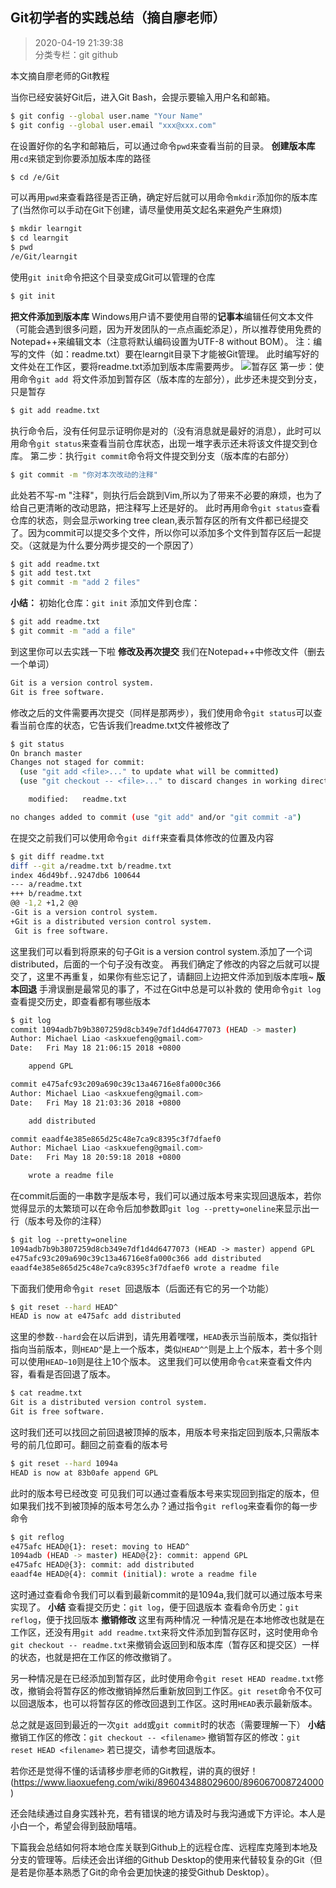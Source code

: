 ## Git初学者的实践总结（摘自廖老师）
> 2020-04-19 21:39:38 
<br>分类专栏：git github


本文摘自廖老师的Git教程

当你已经安装好Git后，进入Git Bash，会提示要输入用户名和邮箱。

```bash
$ git config --global user.name "Your Name"
$ git config --global user.email "xxx@xxx.com"
```
在设置好你的名字和邮箱后，可以通过命令`pwd`来查看当前的目录。
**创建版本库**
用`cd`来锁定到你要添加版本库的路径

```bash
$ cd /e/Git
```
可以再用`pwd`来查看路径是否正确，确定好后就可以用命令`mkdir`添加你的版本库了(当然你可以手动在Git下创建，请尽量使用英文起名来避免产生麻烦)

```bash
$ mkdir learngit
$ cd learngit
$ pwd
/e/Git/learngit
```
使用`git init`命令把这个目录变成Git可以管理的仓库

```bash
$ git init
```
**把文件添加到版本库**
Windows用户请不要使用自带的**记事本**编辑任何文本文件（可能会遇到很多问题，因为开发团队的一点点画蛇添足），所以推荐使用免费的Notepad++来编辑文本（注意将默认编码设置为UTF-8 without BOM）。
注：编写的文件（如：readme.txt）要在learngit目录下才能被Git管理。
此时编写好的文件处在工作区，要将readme.txt添加到版本库需要两步。
![暂存区](https://img-blog.csdnimg.cn/20200419212903110.jpg?x-oss-process=image/watermark,type_ZmFuZ3poZW5naGVpdGk,shadow_10,text_aHR0cHM6Ly9ibG9nLmNzZG4ubmV0L3FxXzQ2MzYzNzkw,size_16,color_FFFFFF,t_70#pic_center)
第一步：使用命令`git add `将文件添加到暂存区（版本库的左部分），此步还未提交到分支，只是暂存

```bash
$ git add readme.txt
```
执行命令后，没有任何显示证明你是对的（没有消息就是最好的消息），此时可以用命令`git status`来查看当前仓库状态，出现一堆字表示还未将该文件提交到仓库。
第二步：执行`git commit`命令将文件提交到分支（版本库的右部分）

```bash
$ git commit -m "你对本次改动的注释"
```
此处若不写-m "注释"，则执行后会跳到Vim,所以为了带来不必要的麻烦，也为了给自己更清晰的改动思路，把注释写上还是好的。
此时再用命令`git status`查看仓库的状态，则会显示working tree clean,表示暂存区的所有文件都已经提交了。因为commit可以提交多个文件，所以你可以添加多个文件到暂存区后一起提交。（这就是为什么要分两步提交的一个原因了）

```bash
$ git add readme.txt
$ git add test.txt
$ git commit -m "add 2 files"
```
**小结：**
初始化仓库：`git init`
添加文件到仓库：

```bash
$ git add readme.txt
$ git commit -m "add a file"
```
到这里你可以去实践一下啦
**修改及再次提交**
我们在Notepad++中修改文件（删去一个单词）

```handlebars
Git is a version control system.
Git is free software.
```

修改之后的文件需要再次提交（同样是那两步），我们使用命令`git status`可以查看当前仓库的状态，它告诉我们readme.txt文件被修改了

```bash
$ git status
On branch master
Changes not staged for commit:
  (use "git add <file>..." to update what will be committed)
  (use "git checkout -- <file>..." to discard changes in working directory)

	modified:   readme.txt

no changes added to commit (use "git add" and/or "git commit -a")
```

在提交之前我们可以使用命令`git diff`来查看具体修改的位置及内容

```bash
$ git diff readme.txt 
diff --git a/readme.txt b/readme.txt
index 46d49bf..9247db6 100644
--- a/readme.txt
+++ b/readme.txt
@@ -1,2 +1,2 @@
-Git is a version control system.
+Git is a distributed version control system.
 Git is free software. 
 ```
这里我们可以看到将原来的句子Git is a version control system.添加了一个词distributed，后面的一个句子没有改变。
再我们确定了修改的内容之后就可以提交了，这里不再重复，如果你有些忘记了，请翻回上边把文件添加到版本库哦~
**版本回退**
手滑误删是最常见的事了，不过在Git中总是可以补救的
使用命令`git log`查看提交历史，即查看都有哪些版本

```bash
$ git log
commit 1094adb7b9b3807259d8cb349e7df1d4d6477073 (HEAD -> master)
Author: Michael Liao <askxuefeng@gmail.com>
Date:   Fri May 18 21:06:15 2018 +0800

    append GPL

commit e475afc93c209a690c39c13a46716e8fa000c366
Author: Michael Liao <askxuefeng@gmail.com>
Date:   Fri May 18 21:03:36 2018 +0800

    add distributed

commit eaadf4e385e865d25c48e7ca9c8395c3f7dfaef0
Author: Michael Liao <askxuefeng@gmail.com>
Date:   Fri May 18 20:59:18 2018 +0800

    wrote a readme file
```
在commit后面的一串数字是版本号，我们可以通过版本号来实现回退版本，若你觉得显示的太繁琐可以在命令后加参数即`git log --pretty=oneline`来显示出一行（版本号及你的注释）

```handlebars
$ git log --pretty=oneline
1094adb7b9b3807259d8cb349e7df1d4d6477073 (HEAD -> master) append GPL
e475afc93c209a690c39c13a46716e8fa000c366 add distributed
eaadf4e385e865d25c48e7ca9c8395c3f7dfaef0 wrote a readme file
```
下面我们使用命令`git reset `回退版本（后面还有它的另一个功能）

```bash
$ git reset --hard HEAD^
HEAD is now at e475afc add distributed
```
这里的参数`--hard`会在以后讲到，请先用着嘿嘿，`HEAD`表示当前版本，类似指针指向当前版本，则`HEAD^`是上一个版本，类似`HEAD^^`则是上上个版本，若十多个则可以使用`HEAD~10`则是往上10个版本。
这里我们可以使用命令`cat`来查看文件内容，看看是否回退了版本。

```bash
$ cat readme.txt
Git is a distributed version control system.
Git is free software.
```
这时我们还可以找回之前回退被顶掉的版本，用版本号来指定回到版本,只需版本号的前几位即可。翻回之前查看的版本号

```bash
$ git reset --hard 1094a
HEAD is now at 83b0afe append GPL
```
此时的版本号已经改变
可见我们可以通过查看版本号来实现回到指定的版本，但如果我们找不到被顶掉的版本号怎么办？通过指令`git reflog`来查看你的每一步命令

```bash
$ git reflog
e475afc HEAD@{1}: reset: moving to HEAD^
1094adb (HEAD -> master) HEAD@{2}: commit: append GPL
e475afc HEAD@{3}: commit: add distributed
eaadf4e HEAD@{4}: commit (initial): wrote a readme file
```
这时通过查看命令我们可以看到最新commit的是1094a,我们就可以通过版本号来实现了。
**小结**
查看提交历史：`git log`，便于回退版本
查看命令历史：`git reflog`，便于找回版本
**撤销修改**
这里有两种情况
一种情况是在本地修改也就是在工作区，还没有用`git add readme.txt`来将文件添加到暂存区时，这时使用命令`git checkout -- readme.txt`来撤销会返回到和版本库（暂存区和提交区）一样的状态，也就是把在工作区的修改撤销了。

另一种情况是在已经添加到暂存区，此时使用命令`git reset HEAD readme.txt`修改，撤销会将暂存区的修改撤销掉然后重新放回到工作区。`git reset`命令不仅可以回退版本，也可以将暂存区的修改回退到工作区。这时用`HEAD`表示最新版本。

总之就是返回到最近的一次`git add`或`git commit`时的状态（需要理解一下）
**小结**
撤销工作区的修改：`git checkout -- <filename>`
撤销暂存区的修改：`git reset HEAD <filename>`
若已提交，请参考回退版本。

若你还是觉得不懂的话请移步廖老师的Git教程，讲的真的很好！
(https://www.liaoxuefeng.com/wiki/896043488029600/896067008724000)

还会陆续通过自身实践补充，若有错误的地方请及时与我沟通或下方评论。本人是小白一个，希望会得到鼓励嘻嘻。

下篇我会总结如何将本地仓库关联到Github上的远程仓库、远程库克隆到本地及分支的管理等。后续还会出详细的Github Desktop的使用来代替较复杂的Git（但是若是你基本熟悉了Git的命令会更加快速的接受Github Desktop）。